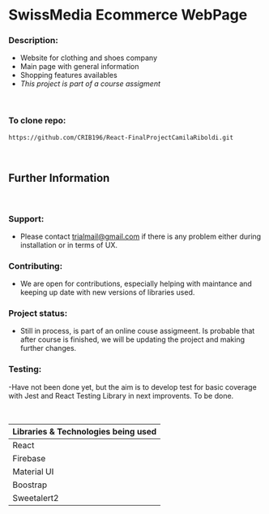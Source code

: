 # SwissMedia Ecommerce WebPage

### Description:

- Website for clothing and shoes company
- Main page with general information
- Shopping features availables
- _This project is part of a course assigment_

&nbsp; &nbsp; &nbsp;

### To clone repo:

```
https://github.com/CRIB196/React-FinalProjectCamilaRiboldi.git
```

&nbsp; &nbsp; &nbsp;

## Further Information

&nbsp;

### Support:

- Please contact trialmail@gmail.com if there is any problem either during installation or in terms of UX.

### Contributing:

- We are open for contributions, especially helping with maintance and keeping up date with new versions of libraries used.

### Project status:

- Still in process, is part of an online couse assigmeent. Is probable that after course is finished, we will be updating the project and making further changes.

### Testing:
-Have not been done yet, but the aim is to develop test for basic coverage with Jest and React Testing Library in next improvents. To be done. 

&nbsp;

| Libraries & Technologies being used |
| ----------------------------------- |
| React                               |
| Firebase                            |
| Material UI                         |
| Boostrap                            |
| Sweetalert2                         |
